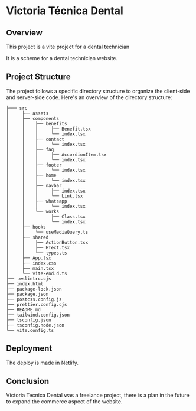 # Victoria Técnica Dental

## Overview

This project is a vite project for a dental technician

It is a scheme for a dental technician website. 


## Project Structure

The project follows a specific directory structure to organize the client-side and server-side code. Here's an overview of the directory structure:

```.
├─── src
│     ├── assets
│     ├── components
│     │    ├── benefits
│     │    │     ├── Benefit.tsx
│     │    │     └── index.tsx
│     │    ├── contact
│     │    │     └── index.tsx
│     │    ├── faq
│     │    │     ├── AccordionItem.tsx
│     │    │     └── index.tsx
│     │    ├── footer
│     │    │     └── index.tsx
│     │    ├── home
│     │    │     └── index.tsx
│     │    ├── navbar
│     │    │     ├── index.tsx
│     │    │     └── Link.tsx
│     │    ├── whatsapp
│     │    │     └── index.tsx
│     │    └── works
│     │          ├── Class.tsx
│     │          └── index.tsx
│     ├── hooks
│     │    └── useMediaQuery.ts
│     ├── shared
│     │    ├── ActionButton.tsx
│     │    ├── HText.tsx
│     │    └── types.ts
│     ├── App.tsx
│     ├── index.css
│     ├── main.tsx
│     └── vite-end.d.ts
├── .eslintrc.cjs
├── index.html
├── package-lock.json
├── package.json
├── postcss.config.js
├── prettier.config.cjs
├── README.md
├── tailwind.config.json
├── tsconfig.json
├── tsconfig.node.json
└── vite.config.ts
```


## Deployment

The deploy is made in Netlify.



## Conclusion

Victoria Tecnica Dental was a freelance project, there is a plan in the future to expand the commerce aspect of the website.